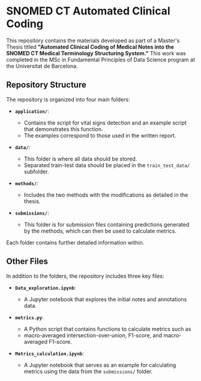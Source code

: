 # SNOMED CT Automated Clinical Coding

This repository contains the materials developed as part of a Master's Thesis titled **"Automated Clinical Coding of Medical Notes into the SNOMED CT Medical Terminology Structuring System."** This work was completed in the MSc in Fundamental Principles of Data Science program at the Universitat de Barcelona.

## Repository Structure

The repository is organized into four main folders:

- **`application/`**: 
  - Contains the script for vital signs detection and an example script that demonstrates this function. 
  - The examples correspond to those used in the written report.

- **`data/`**: 
  - This folder is where all data should be stored. 
  - Separated train-test data should be placed in the `train_test_data/` subfolder.

- **`methods/`**: 
  - Includes the two methods with the modifications as detailed in the thesis.

- **`submissions/`**: 
  - This folder is for submission files containing predictions generated by the methods, which can then be used to calculate metrics.

Each folder contains further detailed information within.

## Other Files

In addition to the folders, the repository includes three key files:

- **`Data_exploration.ipynb`**: 
  - A Jupyter notebook that explores the initial notes and annotations data.

- **`metrics.py`**: 
  - A Python script that contains functions to calculate metrics such as 
  - macro-averaged intersection-over-union, F1-score, and macro-averaged F1-score.

- **`Metrics_calculation.ipynb`**: 
  - A Jupyter notebook that serves as an example for calculating metrics using the data from the `submissions/` folder.
